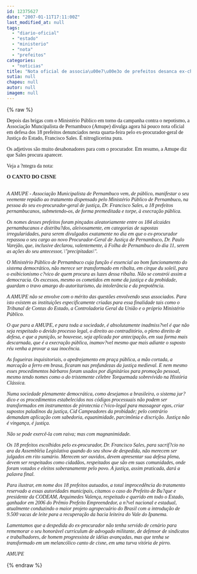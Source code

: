 ```yaml
---
id: 12375627
date: "2007-01-11T17:11:00Z"
last_modified_at: null
tags:
  - "diario-oficial"
  - "estado"
  - "ministerio"
  - "nota"
  - "prefeitos"
categories:
  - "noticias"
title: "Nota oficial de associa\u00e7\u00e3o de prefeitos desanca ex-chefe do Minist\u00e9rio P\u00fablico do Estado"
sutia: null
chapeu: null
autor: null
imagem: null
---
```

{% raw %}
<p><P><FONT face=Verdana>Depois das brigas com o Ministério Público&nbsp;em torno da campanha contra o nepotismo, a Associação Muncipalista de Pernambuco (Amupe) divulga agora há pouco nota oficial em defesa dos 18 prefeitos denunciados nesta quarta-feira pelo ex-procurador-geral de Justiça do Estado, Francisco Sales. É nitroglicerina pura.&nbsp;</FONT></P></p>
<p><P><FONT face=Verdana>Os adjetivos são muito desabonadores para com o procurador. Em resumo, a Amupe diz que Sales procura aparecer.</FONT></P></p>
<p><P><FONT face=Verdana>Veja a ?ntegra da nota:</FONT></P></p>
<p><P><FONT face=Verdana><STRONG>O CANTO DO CISNE</STRONG></FONT></P></p>
<p><P><FONT face=Verdana><BR><EM>A AMUPE - Associação Municipalista de Pernambuco vem, de público, manifestar o seu veemente repúdio ao tratamento dispensado pelo Ministério Público de Pernambuco, na pessoa do seu ex-procurador-geral de justiça, Dr. Francisco Sales, a 18 prefeitos pernambucanos, submetendo-os, de forma premeditada e torpe, à execração pública.</EM></FONT></P></p>
<p><P><FONT face=Verdana><EM>Os nomes desses prefeitos foram pinçados aleatoriamente entre os 184 alcaides pernambucanos e distribu?dos, aleivosamente, em categorias de supostas irregularidades, para serem divulgados exatamente no dia em que o ex-procurador repassou o seu cargo ao novo Procurador-Geral de Justiça de Pernambuco, Dr. Paulo Varejão, que, inclusive declarou, valentemente, à Folha de Pernambuco do dia 11, serem as ações do seu antecessor, \"precipitadas\".</EM></FONT></P></p>
<p><P><FONT face=Verdana><EM>O Ministério Público de Pernambuco cuja função é essencial ao bom funcionamento do sistema democrático, não merece ser transformado em ribalta, em cirque du soleil, para o exibicionismo c?vico de quem procura as luzes dessa ribalta. Não se constrói assim a democracia. Os excessos, mesmo os cometidos em nome da justiça e da probidade, guardam o travo amargo do autoritarismo, da intolerância e da prepotência.</EM></FONT></P></p>
<p><P><FONT face=Verdana><EM>A AMUPE não se envolve com o mérito das questões envolvendo seus associados. Para isto existem as instituições especificamente criadas para essa finalidade tais como o Tribunal de Contas do Estado, a Controladoria Geral da União e o próprio Ministério Público.</EM></FONT></P></p>
<p><P><FONT face=Verdana><EM>O que para a AMUPE, e para toda a sociedade, é absolutamente inadmiss?vel é que não seja respeitado o devido processo legal, o direito ao contraditório, o pleno direito de defesa, e que a punição, se houvesse, seja aplicada por antecipação, em sua forma mais descarnada, que é a execração pública, inamov?vel mesmo que mais adiante o suposto réu venha a provar a sua inocência.</EM></FONT></P></p>
<p><P><FONT face=Verdana><EM>As fogueiras inquisitoriais, o apedrejamento em praça pública, a mão cortada, a marcação a ferro em brasa, ficaram nas profundezas da justiça medieval. E nem mesmo esses procedimentos bárbaros foram usados por dignitários para promoção pessoal, mesmo tendo nomes como o do tristemente célebre Torquemada sobrevivido na História Clássica.</EM></FONT></P></p>
<p><P><FONT face=Verdana><EM>Numa sociedade plenamente democrática, como desejamos a brasileira, o sistema jur?dico e os procedimentos estabelecidos nos códigos processuais não podem ser transformados em instrumentos de pirotecnia c?vico-legal para massagear egos, criar supostos paladinos da justiça, Cid Campeadores da probidade; pelo contrário demandam aplicação com sabedoria, equanimidade, parcimônia e discrição. Justiça não é vingança, é justiça.</p>
<p> Não se pode exercê-la com raiva; mas com magnanimidade.</EM></FONT></P></p>
<p><P><FONT face=Verdana><EM>Os 18 prefeitos escolhidos pelo ex-procurador, Dr. Francisco Sales, para sacrif?cio no ara da Assembléia Legislativa quando do seu show de despedida, não merecem ser julgados em rito sumário. Merecem ser ouvidos, devem apresentar sua defesa plena, devem ser respeitados como cidadãos, respeitados que são em suas comunidades, onde foram votados e eleitos soberanamente pelo povo. A justiça, assim praticada, dará a palavra final.</EM></FONT></P></p>
<p><P><FONT face=Verdana><EM>Para ilustrar, em nome dos 18 prefeitos autuados, a total improcedência do tratamento reservado a essas autoridades municipais, citamos o caso do Prefeito de Bu?que e presidente da CODEAM, Arquimedes Valença, respeitado e querido em todo o Estado, ganhador em 2006 do Prêmio Prefeito Empreendedor, a n?vel nacional e estadual, atualmente conduzindo o maior projeto agropecuário do Brasil com a introdução de 9.500 vacas de leite para a recuperação da bacia leiteira do Vale do Ipanema.</EM></FONT></P></p>
<p><P><FONT face=Verdana><EM>Lamentamos que a despedida do ex-procurador não tenha servido de cenário para rememorar o seu honorável curriculum de advogado militante, de defensor de sindicatos e trabalhadores, de homem progressista de idéias avançadas, mas que tenha se transformado em um melancólico canto de cisne, em uma turva vitória de pirro.</EM></FONT></P></p>
<p><P><FONT face=Verdana><EM>AMUPE</EM></P></FONT> </p>
{% endraw %}